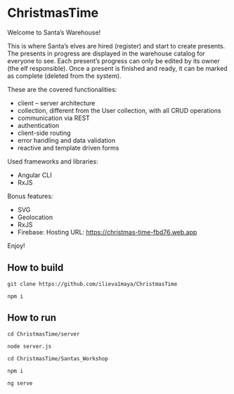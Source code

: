 # ChristmasTime

Welcome to Santa’s Warehouse!

This is where Santa’s elves are hired (register) and start to create presents. The presents in progress are displayed in the warehouse catalog for everyone to see. Each present’s progress can only be edited by its owner (the elf responsible). Once a present is finished and ready, it can be marked as complete (deleted from the system).

These are the covered functionalities:
* client – server architecture
* collection, different from the User collection, with all CRUD operations
* communication via REST
* authentication
* client-side routing
* error handling and data validation
* reactive and template driven forms

Used frameworks and libraries:
* Angular CLI
* RxJS

Bonus features:
* SVG
* Geolocation
* RxJS
* Firebase: Hosting URL: https://christmas-time-fbd76.web.app


Enjoy!

 
## How to build 
```
git clone https://github.com/ilieva1maya/ChristmasTime

npm i

```

## How to run

```
cd ChristmasTime/server

node server.js

cd ChristmasTime/Santas_Workshop

npm i

ng serve

```